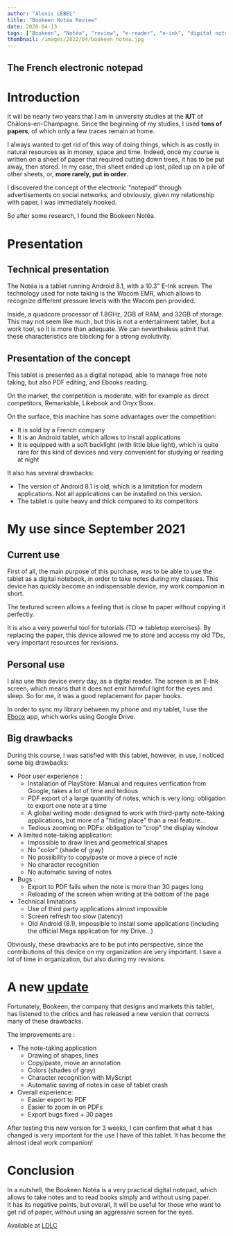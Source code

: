 ```yaml
---
author: "Alexis LEBEL"
title: "Bookeen Notéa Review"
date: 2020-04-13
tags: ["Bookeen", "Notéa", "review", "e-reader", "e-ink", "digital notebook"]
thumbnail: /images/2022/04/bookeen_notea.jpg
---
```


The French electronic notepad 
---

# Introduction

It will be nearly two years that I am in university studies at the **IUT** of Châlons-en-Champagne. Since the beginning of my studies, I used **tons of papers**, of which only a few traces remain at home. 

I always wanted to get rid of this way of doing things, which is as costly in natural resources as in money, space and time. Indeed, once my course is written on a sheet of paper that required cutting down trees, it has to be put away, then stored. In my case, this sheet ended up lost, piled up on a pile of other sheets, or, **more rarely, put in order**.

I discovered the concept of the electronic "notepad" through advertisements on social networks, and obviously, given my relationship with paper, I was immediately hooked.

So after some research, I found the Bookeen Notéa.

# Presentation

## Technical presentation

The Notéa is a tablet running Android 8.1, with a 10.3" E-Ink screen. The technology used for note taking is the Wacom EMR, which allows to recognize different pressure levels with the Wacom pen provided.

Inside, a quadcore processor of 1.8GHz, 2GB of RAM, and 32GB of storage. This may not seem like much, but this is not a entertainment tablet, but a work tool, so it is more than adequate. We can nevertheless admit that these characteristics are blocking for a strong evolutivity.

## Presentation of the concept

This tablet is presented as a digital notepad, able to manage free note taking, but also PDF editing, and Ebooks reading.

On the market, the competition is moderate, with for example as direct competitors, Remarkable, Likebook and Onyx Boox.

On the surface, this machine has some advantages over the competition:

- It is sold by a French company
- It is an Android tablet, which allows to install applications
- It is equipped with a soft backlight (with little blue light), which is quite rare for this kind of devices and very convenient for studying or reading at night

It also has several drawbacks:

- The version of Android 8.1 is old, which is a limitation for modern applications. Not all applications can be installed on this version.
- The tablet is quite heavy and thick compared to its competitors

# My use since September 2021

## Current use

First of all, the main purpose of this purchase, was to be able to use the tablet as a digital notebook, in order to take notes during my classes. This device has quickly become an indispensable device, my work companion in short. 

The textured screen allows a feeling that is close to paper without copying it perfectly.

It is also a very powerful tool for tutorials (TD => tabletop exercises). By replacing the paper, this device allowed me to store and access my old TDs, very important resources for revisions.

## Personal use

I also use this device every day, as a digital reader. The screen is an E-Ink screen, which means that it does not emit harmful light for the eyes and sleep. So for me, it was a good replacement for paper books. 

In order to sync my library between my phone and my tablet, I use the [Eboox](https://eboox.ru/) app, which works using Google Drive.

## Big drawbacks

During this course, I was satisfied with this tablet, however, in use, I noticed some big drawbacks:

- Poor user experience : 
    - Installation of PlayStore: Manual and requires verification from Google, takes a lot of time and tedious
    - PDF export of a large quantity of notes, which is very long: obligation to export one note at a time
    - A global writing mode: designed to work with third-party note-taking applications, but more of a "hiding place" than a real feature...
    - Tedious zooming on PDFs: obligation to "crop" the display window
- A limited note-taking application:
    - Impossible to draw lines and geometrical shapes
    - No "color" (shade of gray)
    - No possibility to copy/paste or move a piece of note
    - No character recognition
    - No automatic saving of notes
- Bugs :
    - Export to PDF fails when the note is more than 30 pages long
    - Reloading of the screen when writing at the bottom of the page
- Technical limitations
    - Use of third party applications almost impossible
    - Screen refresh too slow (latency)
    - Old Android (8.1), impossible to install some applications (including the official Mega application for my Drive...)

Obviously, these drawbacks are to be put into perspective, since the contributions of this device on my organization are very important. I save a lot of time in organization, but also during my revisions.

# A new [update](https://blog.bookeen.fr/2022/02/28/notea-mise-a-jour-3/)

Fortunately, Bookeen, the company that designs and markets this tablet, has listened to the critics and has released a new version that corrects many of these drawbacks.

The improvements are :
- The note-taking application
	- Drawing of shapes, lines
	- Copy/paste, move an annotation
	- Colors (shades of gray)
	- Character recognition with MyScript
	- Automatic saving of notes in case of tablet crash
- Overall experience:
	- Easier export to PDF
	- Easier to zoom in on PDFs
	- Export bugs fixed + 30 pages

After testing this new version for 3 weeks, I can confirm that what it has changed is very important for the use I have of this tablet. It has become the almost ideal work companion!

# Conclusion

In a nutshell, the Bookeen Notéa is a very practical digital notepad, which allows to take notes and to read books simply and without using paper. \
It has its negative points, but overall, it will be useful for those who want to get rid of paper, without using an aggressive screen for the eyes.

Available at [LDLC](https://www.ldlc.com/fiche/PB00463513.html)
